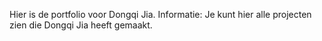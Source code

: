 Hier is de portfolio voor Dongqi Jia.
Informatie: Je kunt hier alle projecten zien die Dongqi Jia heeft gemaakt.
